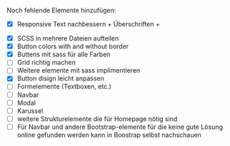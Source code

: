 Noch fehlende Elemente hinzufügen:
- [x] Responsive Text nachbessern + Überschriften + <p>
- [x] SCSS in mehrere Dateien aufteilen
- [x] Button colors with and without border
- [x] Buttens mit sass für alle Farben
- [ ] Grid richtig machen
- [ ] Weitere elemente mit sass implimentieren
- [x] Button disign leicht anpassen
- [ ] Formelemente (Textboxen, etc.)
- [ ] Navbar
- [ ] Modal
- [ ] Karussel
- [ ] weitere Strukturelemente die für Homepage nötig sind
- [ ] Für Navbar und andere Bootstrap-elemente für die keine gute Lösung online gefunden werden kann in Boostrap selbst nachschauen